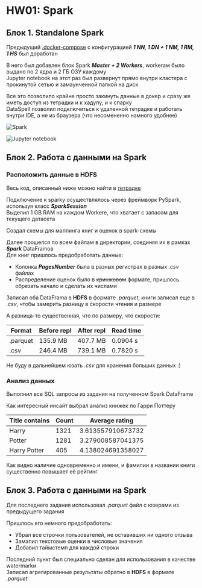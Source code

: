 # HW01: Spark

## Блок 1. Standalone Spark
Предыдущий [.docker-compose](docker-compose.yml) с конфигурацией ***1 NN, 1 DN + 1 NM, 1 RM, 1 HS*** был доработан  

В него был добавлен блок Spark ***Master + 2 Workers***, workeraм было выдано по 2 ядра и 2 ГБ ОЗУ каждому  
Jupyter notebook на этот раз был развернут прямо внутри кластера с прокинутой сетью и замаунченной папкой на диск  

Все это позволило крайне просто закинуть данные в докер и сразу же иметь доступ из тетрадки и к хадупу, и к спарку  
DataSpell позволил подключиться к удаленной тетрадке и работать внутри IDE, а не из браузера (что несомененно намного удобнее)

![Spark](https://user-images.githubusercontent.com/48883672/230968919-df666cb4-b088-4330-a12b-ce258f33816b.png)

![Jupyter notebook](https://user-images.githubusercontent.com/48883672/230968936-bd716891-fbfd-402d-bade-687cd78a9ef5.png)

## Блок 2. Работа с данными на Spark

### Расположить данные в HDFS

Весь код, описанный ниже можно найти в [тетрадке](pyspark.ipynb)

Подключение к sparkу осуществлялось через фреймворк PySpark, используя класс ***SparkSession***  
Выделил 1 GB RAM на каждом Workere, что хватает с запасом для текущего датасета

Создал схемы для маппинга книг и оценок в spark-схемы

Далее прошелся по всем файлам в директории, соединяя их в рамках ***Spark*** DataFramов  
Для книг пришлось предобработать данные:
* Колонка ***PagesNumber*** была в разных регистрах в разных *.csv* файлах
* Распределение оценок было в ~~кринжовом~~ формате, пришлось обрезать начало и сделать их числами

Записал оба DataFrama в **HDFS** в формате *.parquet*, книги записал еще в *.csv*, чтобы замерить разницу в скорости чтения и размере

А разница-то существенная, что по размеру, что скорости:

| Format   | Before repl | After repl | Read time |
|----------|-------------|------------|-----------|
| .parquet | 135.9 MB    | 407.7 MB   | 0.0904 s  |
| .csv     | 246.4 MB    | 739.1 MB   | 0.7820 s  |

Не буду в дальнейшем юзать *.csv* для хранения больших данных :)

### Анализ данных

Выполнил все SQL запросы из задания на полученном Spark DataFrame

Как интересный инсайт выбрал анализ книжек по Гарри Поттеру

| Title contains | Count | Average rating    |
|----------------|-------|-------------------|
| Harry          | 1321  | 3.613557910673732 |
| Potter         | 1281  | 3.279008587041375 |
| Harry Potter   | 405   | 4.138024691358027 |

Как видно наличие одновременно и имени, и фамилии в названии книги существенно повышает её рейтинг

## Блок 3. Работа с данными на Spark

Для последнего задания использовал *.parquet* файл с юзерами из предыдущего задания

Пришлось его немного предобработать:
* Убрал все строчки пользователей, не оставивших ни одного отзыва
* Замапил текстовые оценки в числовые значения
* Добавил таймстемп для каждой строки

Последний пункт был специально сделан для использования в качестве watermarkи  
Записал агрегированные результаты обратно в **HDFS** в формате *.parquet*
